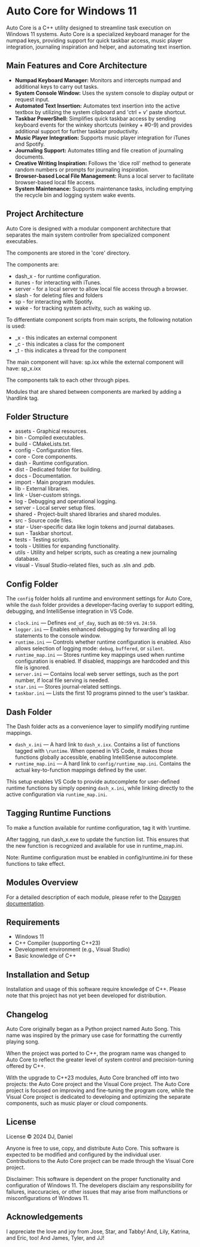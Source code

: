 # Auto Core for Windows 11
Auto Core is a C++ utility designed to streamline task execution on Windows 11 systems. Auto Core is a specialized keyboard manager for the numpad keys, providing support for quick taskbar access, music player integration, journaling inspiration and helper, and automating text insertion.

## Main Features and Core Architecture
- **Numpad Keyboard Manager:** Monitors and intercepts numpad and additional keys to carry out tasks.
- **System Console Window:** Uses the system console to display output or request input.
- **Automated Text Insertion:** Automates text insertion into the active textbox by utilizing the system clipboard and 'ctrl + v' paste shortcut.
- **Taskbar PowerShell:** Simplifies quick taskbar access by sending keyboard events for the winkey shortcuts (winkey + #0-9) and provides additional support for further taskbar productivity.
- **Music Player Integration:** Supports music player integration for iTunes and Spotify.
- **Journaling Support:** Automates titling and file creation of journaling documents.
- **Creative Writing Inspiration:** Follows the 'dice roll' method to generate random numbers or prompts for journaling inspiration.
- **Browser-based Local File Management:** Runs a local server to facilitate browser-based local file access.
- **System Maintenance:** Supports maintenance tasks, including emptying the recycle bin and logging system wake events.

## Project Architecture
Auto Core is designed with a modular component architecture that separates the main system controller from specialized component executables.

The components are stored in the 'core' directory.

The components are:
- dash_x - for runtime configuration. 
- itunes - for interacting with iTunes.
- server - for a local server to allow local file access through a browser.
- slash - for deleting files and folders
- sp - for interacting with Spotify.
- wake - for tracking system activity, such as waking up.

To differentiate component scripts from main scripts, the following notation is used:
- _x - this indicates an external component
- _c - this indicates a class for the component
- _t - this indicates a thread for the component

The main component will have:
sp.ixx
while the external component will have:
sp_x.ixx

The components talk to each other through pipes.

Modules that are shared between components are marked by adding a \hardlink tag.

## Folder Structure
- assets - Graphical resources.
- bin - Compiled executables.
- build - CMakeLists.txt.
- config - Configuration files.
- core - Core components.
- dash - Runtime configuration.
- dist - Dedicated folder for building.
- docs - Documentation.
- import - Main program modules.
- lib - External libraries.
- link - User-custom strings.
- log - Debugging and operational logging.
- server - Local server setup files.
- shared - Project-built shared libraries and shared modules.
- src - Source code files.
- star - User-specific data like login tokens and journal databases.
- sun - Taskbar shortcut.
- tests - Testing scripts.
- tools - Utilities for expanding functionality.
- utils - Utility and helper scripts, such as creating a new journaling database.
- visual - Visual Studio-related files, such as .sln and .pdb.

## Config Folder
The `config` folder holds all runtime and environment settings for Auto Core, while the `dash` folder provides a developer-facing overlay to support editing, debugging, and IntelliSense integration in VS Code.

- `clock.ini` — Defines `end_of_day`, such as `00:59` vs. `24:59`.
- `logger.ini` — Enables enhanced debugging by forwarding all log statements to the console window.
- `runtime.ini` — Controls whether runtime configuration is enabled. Also allows selection of logging mode: `debug`, `buffered`, or `silent`.
- `runtime_map.ini` — Stores runtime key mappings used when runtime configuration is enabled. If disabled, mappings are hardcoded and this file is ignored.
- `server.ini` — Contains local web server settings, such as the port number, if local file serving is needed.
- `star.ini` — Stores journal-related settings.
- `taskbar.ini` — Lists the first 10 programs pinned to the user's taskbar.

## Dash Folder

The Dash folder acts as a convenience layer to simplify modifying runtime mappings.

- `dash_x.ini` — A hard link to `dash_x.ixx`. Contains a list of functions tagged with `\runtime`. When opened in VS Code, it makes those functions globally accessible, enabling IntelliSense autocomplete.
- `runtime_map.ini` — A hard link to `config/runtime_map.ini`. Contains the actual key-to-function mappings defined by the user.

This setup enables VS Code to provide autocomplete for user-defined runtime functions by simply opening `dash_x.ini`, while linking directly to the active configuration via `runtime_map.ini`.

## Tagging Runtime Functions
To make a function available for runtime configuration, tag it with \runtime.

After tagging, run dash_x.exe to update the function list. This ensures that the new function is recognized and available for use in runtime_map.ini.

Note: Runtime configuration must be enabled in config/runtime.ini for these functions to take effect.

## 

## Modules Overview
For a detailed description of each module, please refer to the [Doxygen documentation](./docs/html/files.html).

## Requirements
- Windows 11
- C++ Compiler (supporting C++23)
- Development environment (e.g., Visual Studio)
- Basic knowledge of C++

## Installation and Setup
Installation and usage of this software require knowledge of C++. Please note that this project has not yet been developed for distribution.

## Changelog
Auto Core originally began as a Python project named Auto Song. This name was inspired by the primary use case for formatting the currently playing song.

When the project was ported to C++, the program name was changed to Auto Core to reflect the greater level of system control and precision-tuning offered by C++.

With the upgrade to C++23 modules, Auto Core branched off into two projects: the Auto Core project and the Visual Core project. The Auto Core project is focused on improving and fine-tuning the program core, while the Visual Core project is dedicated to developing and optimizing the separate components, such as music player or cloud components.

## License
License © 2024 DJ, Daniel

Anyone is free to use, copy, and distribute Auto Core. This software is expected to be modified and configured by the individual user. Contributions to the Auto Core project can be made through the Visual Core project.

Disclaimer: This software is dependent on the proper functionality and configuration of Windows 11. The developers disclaim any responsibility for failures, inaccuracies, or other issues that may arise from malfunctions or misconfigurations of Windows 11.

## Acknowledgements
I appreciate the love and joy from Jose, Star, and Tabby! And, Lily, Katrina, and Eric, too! And James, Tyler, and JJ!

